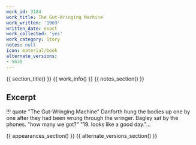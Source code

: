 ```yaml
---
work_id: 3184
work_title: The Gut-Wringing Machine
work_written: '1969'
written_date: exact
work_collected: 'yes'
work_category: Story
notes: null
icon: material/book
alternate_versions:
- 5639
---
```


{{ section_title() }}
{{ work_info() }}
{{ notes_section() }}
## Excerpt
!!! quote "The Gut-Wringing Machine"
    Danforth hung the bodies up one by one after they had been wrung through the wringer. Bagley sat by the phones. "how many we got?"
    "19. looks like a good day."...

{{ appearances_section() }}
{{ alternate_versions_section() }}